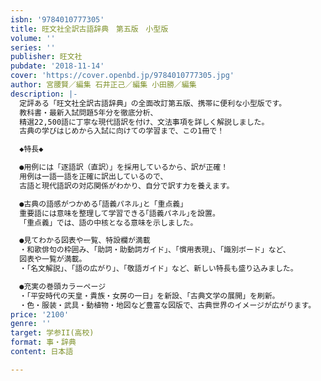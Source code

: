 ```yaml
---
isbn: '9784010777305'
title: 旺文社全訳古語辞典　第五版　小型版
volume: ''
series: ''
publisher: 旺文社
pubdate: '2018-11-14'
cover: 'https://cover.openbd.jp/9784010777305.jpg'
author: 宮腰賢／編集 石井正己／編集 小田勝／編集
description: |-
  定評ある「旺文社全訳古語辞典」の全面改訂第五版、携帯に便利な小型版です。
  教科書・最新入試問題5年分を徹底分析、
  精選22,500語に丁寧な現代語訳を付け、文法事項を詳しく解説しました。
  古典の学びはじめから入試に向けての学習まで、この1冊で！

  ◆特長◆

  ●用例には「逐語訳（直訳）」を採用しているから、訳が正確！
  用例は一語一語を正確に訳出しているので、
  古語と現代語訳の対応関係がわかり、自分で訳す力を養えます。

  ●古典の語感がつかめる｢語義パネル｣と「重点義」
  重要語には意味を整理して学習できる｢語義パネル｣を設置。
  「重点義」では、語の中核となる意味を示しました。

  ●見てわかる図表や一覧、特設欄が満載
  ・和歌俳句の枠囲み、「助詞・助動詞ガイド」、「慣用表現」、「識別ボード」など、
  図表や一覧が満載。
  ・「名文解説」、「語の広がり」、「敬語ガイド」など、新しい特長も盛り込みました。

  ●充実の巻頭カラーページ
  ・「平安時代の天皇・貴族・女房の一日」を新設、「古典文学の展開」を刷新。
  ・色・服装・武具・動植物・地図など豊富な図版で、古典世界のイメージが広がります。
price: '2100'
genre: ''
target: 学参II(高校)
format: 事・辞典
content: 日本語

---
```

